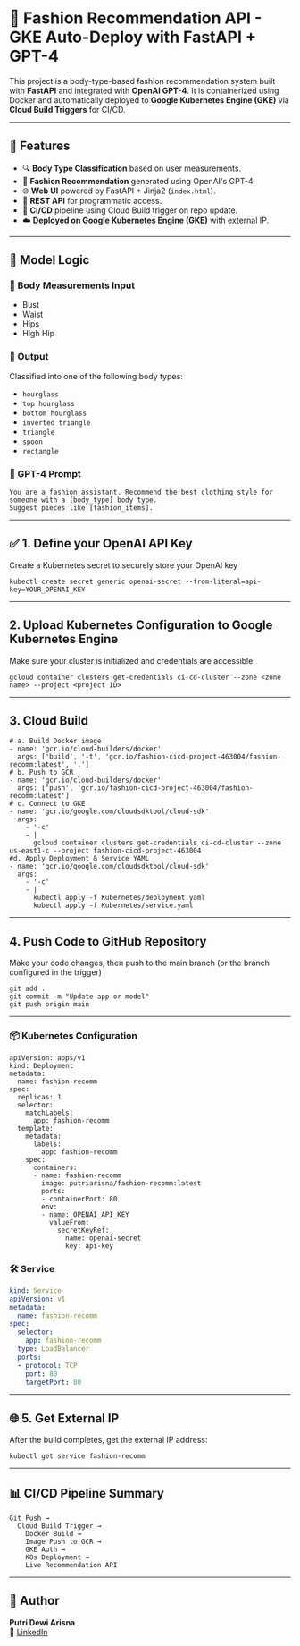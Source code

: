 # 👗 Fashion Recommendation API - GKE Auto-Deploy with FastAPI + GPT-4

This project is a body-type-based fashion recommendation system built with **FastAPI** and integrated with **OpenAI GPT-4**. It is containerized using Docker and automatically deployed to **Google Kubernetes Engine (GKE)** via **Cloud Build Triggers** for CI/CD.

---

## 📌 Features

- 🔍 **Body Type Classification** based on user measurements.
- 🧠 **Fashion Recommendation** generated using OpenAI's GPT-4.
- 🌐 **Web UI** powered by FastAPI + Jinja2 (`index.html`).
- 🔁 **REST API** for programmatic access.
- 🚀 **CI/CD** pipeline using Cloud Build trigger on repo update.
- ☁️ **Deployed on Google Kubernetes Engine (GKE)** with external IP.

---

## 🧠 Model Logic

### 📏 Body Measurements Input
- Bust
- Waist
- Hips
- High Hip

### 🧬 Output
Classified into one of the following body types:
- `hourglass`
- `top hourglass`
- `bottom hourglass`
- `inverted triangle`
- `triangle`
- `spoon`
- `rectangle`

### 💬 GPT-4 Prompt
```
You are a fashion assistant. Recommend the best clothing style for someone with a [body_type] body type.
Suggest pieces like [fashion_items].
```

---
## ✅ 1. Define your OpenAI API Key  
Create a Kubernetes secret to securely store your OpenAI key
```
kubectl create secret generic openai-secret --from-literal=api-key=YOUR_OPENAI_KEY
```
---
## 2. Upload Kubernetes Configuration to Google Kubernetes Engine
Make sure your cluster is initialized and credentials are accessible
```
gcloud container clusters get-credentials ci-cd-cluster --zone <zone name> --project <project ID>
```
---
## 3. Cloud Build 
```
# a. Build Docker image
- name: 'gcr.io/cloud-builders/docker'
  args: ['build', '-t', 'gcr.io/fashion-cicd-project-463004/fashion-recomm:latest', '.']
# b. Push to GCR
- name: 'gcr.io/cloud-builders/docker'
  args: ['push', 'gcr.io/fashion-cicd-project-463004/fashion-recomm:latest']
# c. Connect to GKE
- name: 'gcr.io/google.com/cloudsdktool/cloud-sdk'
  args:
    - '-c'
    - |
      gcloud container clusters get-credentials ci-cd-cluster --zone us-east1-c --project fashion-cicd-project-463004
#d. Apply Deployment & Service YAML
- name: 'gcr.io/google.com/cloudsdktool/cloud-sdk'
  args:
    - '-c'
    - |
      kubectl apply -f Kubernetes/deployment.yaml
      kubectl apply -f Kubernetes/service.yaml
```
---
## 4. Push Code to GitHub Repository
Make your code changes, then push to the main branch (or the branch configured in the trigger)
```
git add .
git commit -m "Update app or model"
git push origin main
```
---
### 📦 Kubernetes Configuration
```
apiVersion: apps/v1
kind: Deployment
metadata:
  name: fashion-recomm
spec:
  replicas: 1
  selector:
    matchLabels:
      app: fashion-recomm
  template:
    metadata:
      labels:
        app: fashion-recomm
    spec:
      containers:
      - name: fashion-recomm
        image: putriarisna/fashion-recomm:latest
        ports:
        - containerPort: 80
        env:
        - name: OPENAI_API_KEY
          valueFrom:
            secretKeyRef:
              name: openai-secret
              key: api-key
```

### 🛠️ Service
```yaml
kind: Service
apiVersion: v1
metadata:
  name: fashion-recomm
spec:
  selector:
    app: fashion-recomm
  type: LoadBalancer
  ports:
  - protocol: TCP
    port: 80
    targetPort: 80
```
---
## 🌐 5. Get External IP
After the build completes, get the external IP address:
```
kubectl get service fashion-recomm
```
---

## 📊 CI/CD Pipeline Summary

```text
Git Push →
  Cloud Build Trigger →
    Docker Build →
    Image Push to GCR →
    GKE Auth →
    K8s Deployment →
    Live Recommendation API
```
---
## 🧵 Author

**Putri Dewi Arisna**  
🔗 [LinkedIn](https://www.linkedin.com/in/putri-dewi-arisna/)  